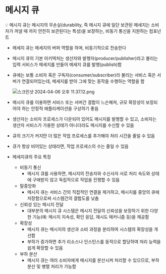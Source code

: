 # 메시지 큐

<aside>
💡 메시지 큐는 메시지의 무손실(durability, 즉 메시지 큐에 일단 보관된 메세지는 소비자가 꺼낼 때 까지 안전히 보관된다는 특성)을 보장하는, 비동기 통신을 지원하는 컴포넌트

</aside>

- 메세지 큐는 메세지의 버퍼 역할을 하며, 비동기적으로 전송한다
- 메시지 큐의 기본 아키텍처는 생산자와 발행자(producer/publisher)라고 불리는 입력 서비스가 메세지를 만들어 메세지 큐를 발행(publish)함
- 큐에는 보통 소비자 혹은 구독자(consumer/subscriber)라 불리는 서비스 혹은 서버가 연결되어있는데,
메세지를 받아 그에 맞는 동작을 수행하는 역할을 함
    
    ![스크린샷 2024-04-06 오후 11.37.12.png](https://prod-files-secure.s3.us-west-2.amazonaws.com/12e1539b-77ec-4876-a24f-9fd0b039045a/7af6b02c-a213-4e36-b769-4f154ce2d355/%E1%84%89%E1%85%B3%E1%84%8F%E1%85%B3%E1%84%85%E1%85%B5%E1%86%AB%E1%84%89%E1%85%A3%E1%86%BA_2024-04-06_%E1%84%8B%E1%85%A9%E1%84%92%E1%85%AE_11.37.12.png)
    

- 메시지 큐를 이용하면 서비스 또는 서버간 결합이 느슨해져, 규모 확장성이 보장되어야 하는 안정적 애플리케이션을 구상하기 좋음
- 생산자는 소비자 프로세스가 다운되어 있어도 메시지를 발행할 수 있고, 소비자는 생산자 서비스가 가용한 상태가 아니더라도 메시지를 수신할 수 있음
- 큐의 크기가 커지먄 더 많은 작업 프로세스를 추가해야 처리 시간을 줄일 수 있음
- 큐가 항상 비어있는 상태라면, 작업 프로세스의 수는 줄일 수 있음

- 메세지큐의 주요 특징
    - 비동기 통신
        - 메시지 큐를 사용하면, 메시지의 전송자와 수신사자 서로 처리 속도와 상태에 구애받지 않고 독립적으로 작업을 진행할 수 있음
    - 탈중앙화
        - 메시지 큐는 서비스 간의 직접적인 연결을 제거하고, 메시지를 중앙의 큐에 저장함으로써 시스템간의 결합도를 낮춤
    - 신뢰성 있는 메시지 전달
        - 대부분의 메시지 큐 시스템은 메시지 전달의 신뢰성을 보장하기 위한 다양한 기능(예: 메시지 지속성, 확인 응답, 재시도 매커니즘 등)을 제공함
    - 확장성
        - 메시지 큐는 메시지의 생산과 소비 과정을 분리하여 시스템의 확장성을 개선함
        - 부하가 증가하면 추가 리소스나 인스턴스를 동적으로 할당하여 처리 능력을 쉽게 확장할 수 있음
    - 부하 분산
        - 메시지 큐는 여러 소비자에게 메시지를 분산시켜 처리할 수 있으므로, 부하 분산 및 병렬 처리가 가능함
